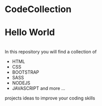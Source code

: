 # CodeCollection

<h1>Hello World</h1>
<br/>
In this repository you will find a collection of <br/>
<ul>
    <li>HTML</li>
    <li>CSS</li>
    <li>BOOTSTRAP</li>
    <li>SASS</li>
    <li>NODEJS</li>
    <li>JAVASCRIPT and more ...</li>
</ul> 
projects ideas to improve your coding skills
